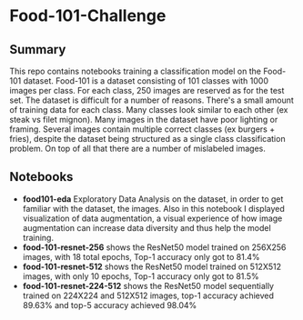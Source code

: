 # Food-101-Challenge
## Summary
This repo contains notebooks training a classification model on the Food-101 dataset.
Food-101  is a dataset consisting of 101 classes with 1000 images per class. For each class, 250 images are reserved as for the test set. The dataset is difficult for a number of reasons. There's a small amount of training data for each class. Many classes look similar to each other (ex steak vs filet mignon). Many images in the dataset have poor lighting or framing. Several images contain multiple correct classes (ex burgers + fries), despite the dataset being structured as a single class classification problem. On top of all that there are a number of mislabeled images.

## Notebooks
- **food101-eda** Exploratory Data Analysis on the dataset, in order to get familiar with the dataset, the images. Also in this notebook I displayed visualization of data augmentation, a visual experience of how image augmentation can increase data diversity and thus help the model training.
- **food-101-resnet-256** shows the ResNet50 model trained on 256X256 images, with 18 total epochs, Top-1 accuracy only got to 81.4%
- **food-101-resnet-512** shows the ResNet50 model trained on 512X512 images, with only 10 epochs, Top-1 accuracy only got to 81.5%
- **food-101-resnet-224-512** shows the ResNet50 model sequentially trained on 224X224 and 512X512 images, top-1 accuracy achieved 89.63% and top-5 accuracy achieved 98.04%
